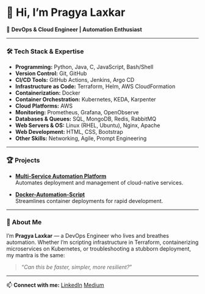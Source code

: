 # 👋 Hi, I’m Pragya Laxkar

🚀 **DevOps & Cloud Engineer | Automation Enthusiast**

---

### 🛠️ Tech Stack & Expertise

- **Programming:** Python, Java, C, JavaScript, Bash/Shell
- **Version Control:** Git, GitHub
- **CI/CD Tools:** GitHub Actions, Jenkins, Argo CD
- **Infrastructure as Code:** Terraform, Helm, AWS CloudFormation
- **Containerization:** Docker
- **Container Orchestration:** Kubernetes, KEDA, Karpenter
- **Cloud Platforms:** AWS
- **Monitoring:** Prometheus, Grafana, OpenObserve
- **Databases & Queues:** SQL, MongoDB, Redis, RabbitMQ
- **Web Servers & OS:** Linux (RHEL, Ubuntu), Nginx, Apache
- **Web Development:** HTML, CSS, Bootstrap
- **Other Skills:** Networking, Agile, Prompt Engineering

---

### 🏆 Projects

- **[Multi-Service Automation Platform](https://github.com/PragyaLaxkar/Final_Menu_Project)**  
  Automates deployment and management of cloud-native services.

- **[Docker-Automation-Script](https://github.com/PragyaLaxkar/Docker-Automation-Script)**  
  Streamlines container deployments for rapid development.

---

### 🌟 About Me

I’m **Pragya Laxkar** — a DevOps Engineer who lives and breathes automation. Whether I’m scripting infrastructure in Terraform, containerizing microservices on Kubernetes, or troubleshooting a stubborn deployment, my mantra is the same:  
> “*Can this be faster, simpler, more resilient?*”

---

📫 **Connect with me:** [LinkedIn](https://linkedin.com/in/pragyalaxkar) [Medium](https://medium.com/@pragyalaxkar2902)
